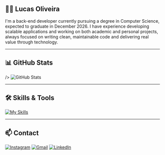 ## 👨‍💻 Lucas Oliveira

I'm a back-end developer currently pursuing a degree in Computer Science, expected to graduate in December 2026. I have experience developing scalable applications and working on both academic and personal projects, always focused on writing clean, maintainable code and delivering real value through technology.

---

## 📊 GitHub Stats

<picture>
  <source
    srcset="https://github-readme-stats.vercel.app/api?username=lucasoliveira04&show_icons=true&theme=dark"
    media="(prefers-color-scheme: dark)"
  />
  <source
    srcset="![Top Langs](https://github-readme-stats.vercel.app/api/top-langs/?username=lucasoliveira04&hide_progress=true)"
  
  />
  <source
    srcset="https://github-readme-stats.vercel.app/api?username=lucasoliveira04&show_icons=true"
    media="(prefers-color-scheme: light), (prefers-color-scheme: no-preference)"
  />
  <img src="https://github-readme-stats.vercel.app/api?username=lucasoliveira04&show_icons=true" alt="GitHub Stats" />
</picture>

---

## 🛠️ Skills & Tools

[![My Skills](https://skillicons.dev/icons?i=java,react,typescript,python,javascript,docker)](https://skillicons.dev)


---

## 📫 Contact

[![Instagram](https://img.shields.io/badge/-Instagram-%23E4405F?style=for-the-badge&logo=instagram&logoColor=white)](https://www.instagram.com/lucasoliveira.04_/?next=%2F)
[![Gmail](https://img.shields.io/badge/Gmail-D14836?style=for-the-badge&logo=gmail&logoColor=white)](mailto:camposdlucasoli@gmail.com)
[![LinkedIn](https://img.shields.io/badge/LinkedIn-0077B5?style=for-the-badge&logo=linkedin&logoColor=white)](https://www.linkedin.com/in/lucas-oliveira-campos)
